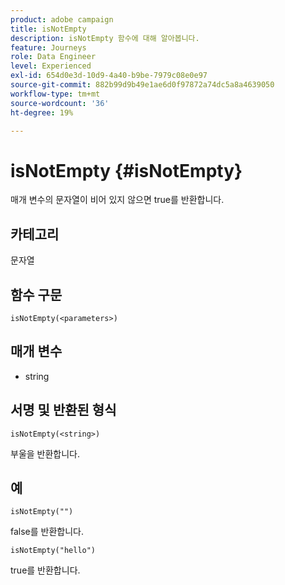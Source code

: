 ```yaml
---
product: adobe campaign
title: isNotEmpty
description: isNotEmpty 함수에 대해 알아봅니다.
feature: Journeys
role: Data Engineer
level: Experienced
exl-id: 654d0e3d-10d9-4a40-b9be-7979c08e0e97
source-git-commit: 882b99d9b49e1ae6d0f97872a74dc5a8a4639050
workflow-type: tm+mt
source-wordcount: '36'
ht-degree: 19%

---
```


# isNotEmpty {#isNotEmpty}

매개 변수의 문자열이 비어 있지 않으면 true를 반환합니다.

## 카테고리

문자열

## 함수 구문

`isNotEmpty(<parameters>)`

## 매개 변수

* string

## 서명 및 반환된 형식

`isNotEmpty(<string>)`

부울을 반환합니다.

## 예

`isNotEmpty("")`

false를 반환합니다.

`isNotEmpty("hello")`

true를 반환합니다.
